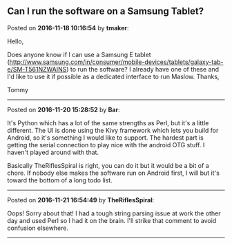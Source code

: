 ## Can I run the software on a Samsung Tablet?
Posted on **2016-11-18 10:16:54** by **tmaker**:

Hello, 

Does anyone know if I can use a Samsung E tablet (http://www.samsung.com/in/consumer/mobile-devices/tablets/galaxy-tab-e/SM-T561NZWAINS) to run the software?  I already have one of these and I'd like to use it if possible as a dedicated interface to run Maslow.  Thanks,

Tommy

---

Posted on **2016-11-20 15:28:52** by **Bar**:

It's Python which has a lot of the same strengths as Perl, but it's a little different. The UI is done using the Kivy framework which lets you build for Android, so it's something I would like to support. The hardest part is getting the serial connection to play nice with the android OTG stuff. I haven't played around with that. 

Basically TheRiflesSpiral is right, you can do it but it would be a bit of a chore. If nobody else makes the software run on Android first, I will but it's toward the bottom of a long todo list.

---

Posted on **2016-11-21 16:54:49** by **TheRiflesSpiral**:

Oops! Sorry about that! I had a tough string parsing issue at work the other day and used Perl so I had it on the brain. I'll strike that comment to avoid confusion elsewhere.

---

